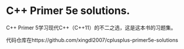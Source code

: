 # C++ Primer 5e solutions.

C++ Primer 5学习现代C++（C++11）的不二之选，这是这本书的习题集。

代码仓库在https://github.com/xingdl2007/cplusplus-primer5e-solutions

